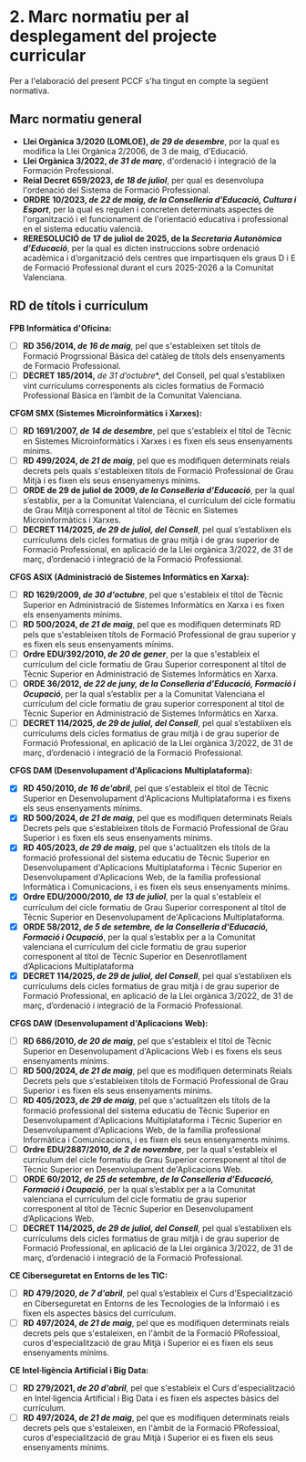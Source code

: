 # 2. Marc normatiu per al desplegament del projecte curricular

<!-- 
L'elaboració del PCCF haurà d'atendre sempre el marc normatiu vigent, que establix les  directrius i els requisits fonamentals per al seu disseny i implementació. En este apartat  es  consideraran  sempre  les  normatives  d'àmbit  estatal,  autonòmic  i  regulacions específiques del centre educatiu. 
Incloure la relació de disposicions normatives unificada en el PCCF permet centralitzar este contingut i facilita la redacció posterior de les programacions didàctiques.
-->

Per a l'elaboració del present PCCF s'ha tingut en compte la següent normativa.

## Marc normatiu general

* **Llei Orgànica 3/2020 (LOMLOE), *de 29 de desembre***, por la qual es modifica la Llei Orgànica 2/2006, de 3 de maig, d'Educació.
* **Llei Orgànica 3/2022, *de 31 de març***, d'ordenació i integració de la Formación Professional.
* **Reial Decret 659/2023, *de 18 de juliol***, per qual es desenvolupa l'ordenació del Sistema de Formació Professional.
* **ORDRE 10/2023, *de 22 de maig, de la Conselleria d'Educació, Cultura i Esport***, per la qual es regulen i concreten determinats aspectes de l'organització i el funcionament de l'orientació educativa i professional en el sistema educatiu valencià.
* **RERESOLUCIÓ de 17 de juliol de 2025, de la *Secretaria Autonòmica d’Educació***, per la qual es dicten instruccions sobre ordenació acadèmica i d’organització dels centres que impartisquen els graus D i E de Formació Professional durant el curs 2025-2026 a la Comunitat Valenciana.

## RD de títols i currículum

**FPB Informàtica d'Oficina:**

* [ ] **RD 356/2014, *de 16 de maig***, pel que s'estableixen set títols de Formació Progrssional Bàsica del catàleg de títols dels ensenyaments de Formació Professional.
* [ ] **DECRET 185/2014,** *de 31 d’octubre**, del Consell, pel qual s’establixen vint currículums corresponents als cicles formatius de Formació Professional Bàsica en l’àmbit de la Comunitat Valenciana.

**CFGM SMX (Sistemes Microinformàtics i Xarxes):**

* [ ] **RD 1691/2007, *de 14 de desembre***, pel que s'estableix el títol de Tècnic en Sistemes Microinformàtics i Xarxes i es fixen els seus ensenyaments mínims.
* [ ] **RD 499/2024, *de 21 de maig***, pel que es modifiquen determinats reials decrets pels quals s'estableixen títols de Formació Professional de Grau Mitjà i es fixen els seus ensenyamenys mínims.
* [ ] **ORDE de 29 de juliol de 2009, *de la Conselleria d’Educació***, per la qual s’establix, per a la Comunitat Valenciana,
el currículum del cicle formatiu de Grau Mitjà corresponent al títol de Tècnic en Sistemes Microinformàtics i Xarxes.
* [ ] **DECRET 114/2025, *de 29 de juliol, del Consell***, pel qual s’establixen els currículums dels cicles formatius de grau mitjà i de grau superior de Formació Professional, en aplicació de la Llei orgànica 3/2022, de 31 de març, d’ordenació i integració de la Formació Professional.

**CFGS ASIX (Administració de Sistemes Informàtics en Xarxa):**

* [ ] **RD 1629/2009, *de 30 d'octubre***, pel que s'estableix el títol de Tècnic Superior en Administració de Sistemes Informàtics en Xarxa i es fixen els ensenyaments mínims.
* [ ] **RD 500/2024, *de 21 de maig***, pel que es modifiquen determinats RD pels que s'estableixen títols de Formació Professional de grau superior y es fixen els seus ensenyaments mínims.
* [ ] **Ordre EDU/392/2010, *de 20 de gener***, per la que s'estableix el currículum del cicle formatiu de Grau Superior corresponent al títol de Tècnic Superior en Administració de Sistemes Informàtics en Xarxa.
* [ ] **ORDE 36/2012, *de 22 de juny, de la Conselleria d’Educació, Formació i Ocupació***, per la qual s’establix per a la Comunitat Valenciana el currículum del cicle formatiu de grau superior corresponent al títol de Tècnic Superior en Administració de Sistemes Informàtics en Xarxa.
* [ ] **DECRET 114/2025, *de 29 de juliol, del Consell***, pel qual s’establixen els currículums dels cicles formatius de grau mitjà i de grau superior de Formació Professional, en aplicació de la Llei orgànica 3/2022, de 31 de març, d’ordenació i integració de la Formació Professional.

**CFGS DAM (Desenvolupament d'Aplicacions Multiplataforma):**

* [x] **RD 450/2010, *de 16 de'abril***, pel que s'estableix el títol de Tècnic Superior en Desenvolupament d'Aplicacions Multiplataforma i es fixens els seus ensenyaments mínims.
* [x] **RD 500/2024, *de 21 de maig***, pel que es modifiquen determinats Reials Decrets pels que s'estableixen títols de Formació Professional de Grau Superior i es fixen els seus ensenyaments mínims.
* [x] **RD 405/2023, *de 29 de maig***, pel que s'actualitzen els títols de la formació professional del sistema educatiu de Tècnic Superior en Desenvolupament d'Aplicacions Multiplataforma i Tècnic Superior en Desenvolupament d'Aplicacions Web, de la família professional Informàtica i Comunicacions, i es fixen els seus ensenyaments mínims.
* [x] **Ordre EDU/2000/2010, *de 13 de juliol***, per la qual s'estableix el currículum del cicle formatiu de Grau Superior corresponent al títol de Tècnic Superior en Desenvolupament de'Aplicacions Multiplataforma.
* [x] **ORDE 58/2012, *de 5 de setembre, de la Conselleria d’Educació, Formació i Ocupació***, per la qual s’establix per a la Comunitat valenciana el currículum del cicle formatiu de grau superior corresponent al títol de Tècnic Superior en Desenrotllament d’Aplicacions Multiplataforma
* [x] **DECRET 114/2025, *de 29 de juliol, del Consell***, pel qual s’establixen els currículums dels cicles formatius de grau mitjà i de grau superior de Formació Professional, en aplicació de la Llei orgànica 3/2022, de 31 de març, d’ordenació i integració de la Formació Professional.

**CFGS DAW (Desenvolupament d'Aplicacions Web):**

* [ ] **RD 686/2010, *de 20 de maig***, pel que s'estableix el títol de Tècnic Superior en Desenvolupament d'Aplicacions Web i es fixens els seus ensenyaments mínims.
* [ ] **RD 500/2024, *de 21 de maig***, pel que es modifiquen determinats Reials Decrets pels que s'estableixen títols de Formació Professional de Grau Superior i es fixen els seus ensenyaments mínims.
* [ ] **RD 405/2023, *de 29 de maig***, pel que s'actualitzen els títols de la formació professional del sistema educatiu de Tècnic Superior en Desenvolupament d'Aplicacions Multiplataforma i Tècnic Superior en Desenvolupament d'Aplicacions Web, de la família professional Informàtica i Comunicacions, i es fixen els seus ensenyaments mínims.
* [ ] **Ordre EDU/2887/2010, *de 2 de novembre***, per la qual s'estableix el currículum del cicle formatiu de Grau Superior corresponent al títol de Tècnic Superior en Desenvolupament de'Aplicacions Web.
* [ ] **ORDE 60/2012, *de 25 de setembre, de la Conselleria d’Educació, Formació i Ocupació***, per la qual s’establix per a la Comunitat valenciana el currículum del cicle formatiu de grau superior corresponent al títol de Tècnic Superior en Desenvolupament d’Aplicacions Web.
* [ ] **DECRET 114/2025, *de 29 de juliol, del Consell***, pel qual s’establixen els currículums dels cicles formatius de grau mitjà i de grau superior de Formació Professional, en aplicació de la Llei orgànica 3/2022, de 31 de març, d’ordenació i integració de la Formació Professional.

**CE Ciberseguretat en Entorns de les TIC:**

* [ ] **RD 479/2020, *de 7 d'abril***, pel qual s’estableix el Curs d'Especialització en Ciberseguretat en Entorns de les Tecnologies de la Informaió i es fixen els aspectes bàsics del currículum.
* [ ] **RD 497/2024, *de 21 de maig***, pel que es modifiquen determinats reials decrets pels que s'estaleixen, en l'àmbit de la Formació PRofessioal, curos d'especialització de grau Mitjà i Superior ei es fixen els seus ensenyaments mínims.

**CE Intel·ligència Artificial i Big Data:**

* [ ] **RD 279/2021, *de 20 d'abril***, pel que s'estableix el Curs d'especialització en Intel·ligencia Artificial i Big Data i es fixen els aspectes bàsics del currículum.
* [ ] **RD 497/2024, *de 21 de maig***, pel que es modifiquen determinats reials decrets pels que s'estaleixen, en l'àmbit de la Formació PRofessioal, curos d'especialització de grau Mitjà i Superior ei es fixen els seus ensenyaments mínims.
